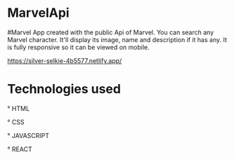 # MarvelApi

#Marvel App created with the public Api of Marvel. You can search any Marvel character. It'll display its image, name and description if it has any. 
It is fully responsive so it can be viewed on mobile.

https://silver-selkie-4b5577.netlify.app/

# Technologies used

° HTML

° CSS

° JAVASCRIPT

° REACT
